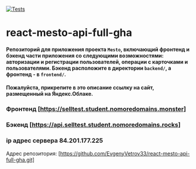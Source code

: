 [![Tests](https://github.com/yandex-praktikum/react-mesto-api-full-gha/actions/workflows/tests.yml/badge.svg)](https://github.com/yandex-praktikum/react-mesto-api-full-gha/actions/workflows/tests.yml)
# react-mesto-api-full-gha
#### Репозиторий для приложения проекта `Mesto`, включающий фронтенд и бэкенд части приложения со следующими возможностями: авторизации и регистрации пользователей, операции с карточками и пользователями. Бэкенд расположите в директории `backend/`, а фронтенд - в `frontend/`. 
  
#### Пожалуйста, прикрепите в это описание ссылку на сайт, размещенный на Яндекс.Облаке.

### Фронтенд [https://selltest.student.nomoredomains.monster]

### Бэкенд [https://api.selltest.student.nomoredomains.rocks]

### ip адрес сервера 84.201.177.225

Адрес репозитория: [https://github.com/EvgenyVetrov33/react-mesto-api-full-gha.git]